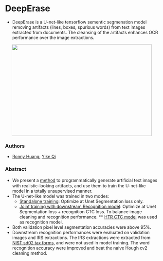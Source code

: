 # DeepErase
- DeepErase is a U-net-like tensorflow sementic segmenation model removing artifacts (lines, boxes, spurious words) from text images extracted from documents. The cleansing of the artifacts enhances OCR performance over the image extractions.

<p align="center">
  <img width="460" height="300" src="https://github.com/yikeqicn/DeepErase/blob/master/example.JPG">
</p>

### Authors
- [Ronny Huang](mailto:wronnyhuang@gmail.com), [Yike Qi](yike.qi.cn@gmail.com) 

### Abstract
- We present a [method](https://github.com/yikeqicn/DeepErase/tree/master/src/DataFactory) to programmatically generate artiﬁcial text images with realistic-looking artifacts, and use them to train the U-net-like model in a totally unsupervised manner.
- The U-net-like model was trained in two modes:
  - [Standalone training](https://github.com/yikeqicn/DeepErase/tree/master/src/CleaningStandaloneModel): Optimize at Unet Segmentation loss only.
  - [Joint training with downstream Recognition model](https://github.com/yikeqicn/DeepErase/tree/master/src/CleaningRecognitionJointModel): Optimize at Unet Segmentation loss + recognition CTC loss. To balance image cleaning and recognition performance. ** [HTR CTC model](https://github.com/wronnyhuang/htr) was used as recognition model.
- Both validation pixel level segmentation accuracies were above 95%.
- Downstream recognition performances were evaluated on validation images and IRS extractions. The IRS extractions were extracted from [NIST sd02 tax forms](https://www.nist.gov/srd/nist-special-database-2), and were not used in model training. The word recognition accuracy were improved and beat the naive Hough cv2 cleaning method.

